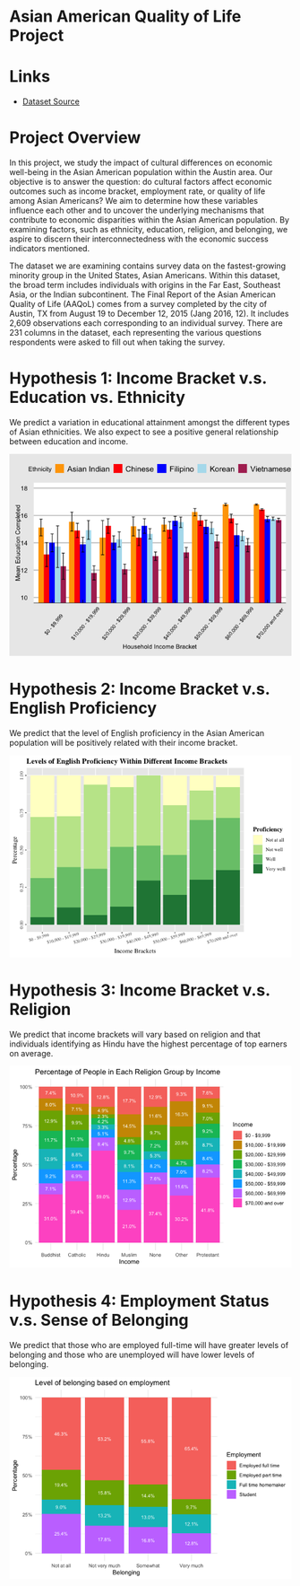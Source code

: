 Asian American Quality of Life Project
================

# Links

- [Dataset
  Source](https://data.austintexas.gov/dataset/Final-Report-of-the-Asian-American-Quality-of-Life/hc5t-p62z)

# Project Overview

In this project, we study the impact of cultural differences on economic
well-being in the Asian American population within the Austin area. Our
objective is to answer the question: do cultural factors affect economic
outcomes such as income bracket, employment rate, or quality of life
among Asian Americans? We aim to determine how these variables influence
each other and to uncover the underlying mechanisms that contribute to
economic disparities within the Asian American population. By examining
factors, such as ethnicity, education, religion, and belonging, we
aspire to discern their interconnectedness with the economic success
indicators mentioned.

The dataset we are examining contains survey data on the fastest-growing
minority group in the United States, Asian Americans. Within this
dataset, the broad term includes individuals with origins in the Far
East, Southeast Asia, or the Indian subcontinent. The Final Report of
the Asian American Quality of Life (AAQoL) comes from a survey completed
by the city of Austin, TX from August 19 to December 12, 2015 (Jang
2016, 12). It includes 2,609 observations each corresponding to an
individual survey. There are 231 columns in the dataset, each
representing the various questions respondents were asked to fill out
when taking the survey.

# Hypothesis 1: Income Bracket v.s. Education vs. Ethnicity

We predict a variation in educational attainment amongst the different
types of Asian ethnicities. We also expect to see a positive general
relationship between education and income.

![](Readme_files/figure-gfm/unnamed-chunk-1-1.png)<!-- -->

# Hypothesis 2: Income Bracket v.s. English Proficiency

We predict that the level of English proficiency in the Asian American
population will be positively related with their income bracket.

![](Readme_files/figure-gfm/unnamed-chunk-2-1.png)<!-- -->

# Hypothesis 3: Income Bracket v.s. Religion

We predict that income brackets will vary based on religion and that
individuals identifying as Hindu have the highest percentage of top
earners on average.

![](Readme_files/figure-gfm/unnamed-chunk-3-1.png)<!-- -->

# Hypothesis 4: Employment Status v.s. Sense of Belonging

We predict that those who are employed full-time will have greater
levels of belonging and those who are unemployed will have lower levels
of belonging.

![](Readme_files/figure-gfm/unnamed-chunk-4-1.png)<!-- -->
